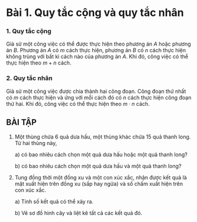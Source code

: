 # Bài 1. Quy tắc cộng và quy tắc nhân

### 1. Quy tắc cộng

Giả sử một công việc có thể được thực hiện theo phương án $A$ hoặc phương án $B$. Phương án $A$ có $m$ cách thực hiện, phương án $B$ có $n$ cách thực hiện không trùng với bất kì cách nào của phương án $A$. Khi đó, công việc có thể thực hiện theo $m + n$ cách.

### 2. Quy tắc nhân

Giả sử một công việc được chia thành hai công đoạn. Công đoạn thứ nhất có $m$ cách thực hiện và ứng với mỗi cách đó có $n$ cách thực hiện công đoạn thứ hai. Khi đó, công việc có thể thực hiện theo $m \cdot n$ cách.

## BÀI TẬP

1. Một thùng chứa 6 quả dưa hấu, một thùng khác chứa 15 quả thanh long. Từ hai thùng này,

    a) có bao nhiêu cách chọn một quả dưa hấu hoặc một quả thanh long?
    
    b) có bao nhiêu cách chọn một quả dưa hấu và một quả thanh long?

2. Tung đồng thời một đồng xu và một con xúc xắc, nhận được kết quả là mặt xuất hiện trên đồng xu (sấp hay ngửa) và số chấm xuất hiện trên con xúc xắc.

    a) Tính số kết quả có thể xảy ra.
    
    b) Vẽ sơ đồ hình cây và liệt kê tất cả các kết quả đó.
